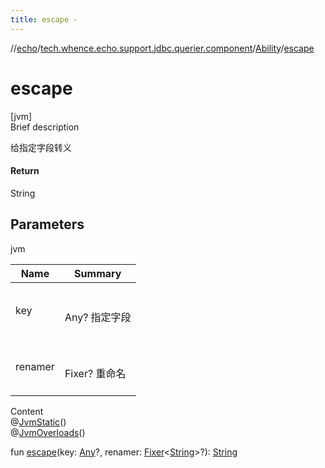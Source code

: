 ```yaml
---
title: escape -
---
```

//[echo](../../index.md)/[tech.whence.echo.support.jdbc.querier.component](../index.md)/[Ability](index.md)/[escape](escape.md)



# escape  
[jvm]  
Brief description  


给指定字段转义



#### Return  


String



## Parameters  
  
jvm  
  
|  Name|  Summary| 
|---|---|
| key| <br><br>Any? 指定字段<br><br>
| renamer| <br><br>Fixer<String>? 重命名<br><br>
  
  
Content  
@[JvmStatic](https://kotlinlang.org/api/latest/jvm/stdlib/kotlin.jvm/-jvm-static/index.html)()  
@[JvmOverloads](https://kotlinlang.org/api/latest/jvm/stdlib/kotlin.jvm/-jvm-overloads/index.html)()  
  
fun [escape](escape.md)(key: [Any](https://kotlinlang.org/api/latest/jvm/stdlib/kotlin/-any/index.html)?, renamer: [Fixer](../../tech.whence.echo.function/-fixer/index.md)<[String](https://kotlinlang.org/api/latest/jvm/stdlib/kotlin/-string/index.html)>?): [String](https://kotlinlang.org/api/latest/jvm/stdlib/kotlin/-string/index.html)  



